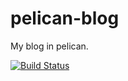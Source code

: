 pelican-blog
============

My blog in pelican.

[![Build Status](https://travis-ci.org/AndyA13/AndyA13.github.io.svg?branch=source)](https://travis-ci.org/AndyA13/AndyA13.github.io)
